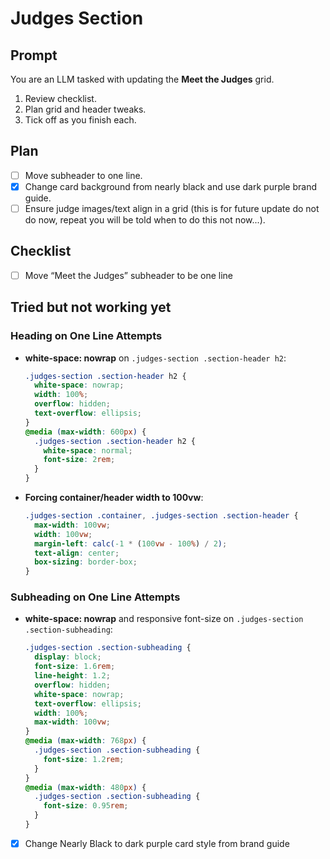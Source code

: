 <!-- file: 4_16_25_Judges.md -->

# Judges Section

## Prompt
You are an LLM tasked with updating the **Meet the Judges** grid.  
1. Review checklist.  
2. Plan grid and header tweaks.  
3. Tick off as you finish each.  

## Plan
- [ ] Move subheader to one line.  
- [x] Change card background from nearly black and use dark purple brand guide.  
- [ ] Ensure judge images/text align in a grid (this is for future update do not do now, repeat you will be told when to do this not now...).  

## Checklist
- [ ] Move “Meet the Judges” subheader to be one line  


## Tried but not working yet

### Heading on One Line Attempts
- **white-space: nowrap** on `.judges-section .section-header h2`:
  ```css
  .judges-section .section-header h2 {
    white-space: nowrap;
    width: 100%;
    overflow: hidden;
    text-overflow: ellipsis;
  }
  @media (max-width: 600px) {
    .judges-section .section-header h2 {
      white-space: normal;
      font-size: 2rem;
    }
  }
  ```
- **Forcing container/header width to 100vw**:
  ```css
  .judges-section .container, .judges-section .section-header {
    max-width: 100vw;
    width: 100vw;
    margin-left: calc(-1 * (100vw - 100%) / 2);
    text-align: center;
    box-sizing: border-box;
  }
  ```

### Subheading on One Line Attempts
- **white-space: nowrap** and responsive font-size on `.judges-section .section-subheading`:
  ```css
  .judges-section .section-subheading {
    display: block;
    font-size: 1.6rem;
    line-height: 1.2;
    overflow: hidden;
    white-space: nowrap;
    text-overflow: ellipsis;
    width: 100%;
    max-width: 100vw;
  }
  @media (max-width: 768px) {
    .judges-section .section-subheading {
      font-size: 1.2rem;
    }
  }
  @media (max-width: 480px) {
    .judges-section .section-subheading {
      font-size: 0.95rem;
    }
  }
  ```

- [x] Change Nearly Black to  dark purple card style from brand guide
